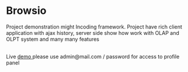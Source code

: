 Browsio
=======

Project demonstration might Incoding framework. 
Project have rich client application with ajax history, server side show how work with OLAP and OLPT system and many many features

<br/>
Live <a href="http://browsio.incoding.biz/"> demo </a> please use admin@mail.com / password for access to profile panel
